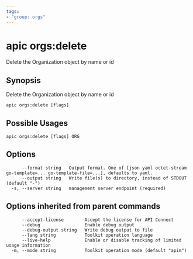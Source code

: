 ```yaml
---
tags:
- "group: orgs"
---
```

# apic orgs:delete

Delete the Organization object by name or id

## Synopsis

Delete the Organization object by name or id

```
apic orgs:delete [flags]
```

## Possible Usages

```
apic orgs:delete [flags] ORG
```

## Options

```
      --format string   Output format. One of [json yaml octet-stream go-template=... go-template-file=...], defaults to yaml.
      --output string   Write file(s) to directory, instead of STDOUT (default "-")
  -s, --server string   management server endpoint (required)
```

## Options inherited from parent commands

```
      --accept-license        Accept the license for API Connect
      --debug                 Enable debug output
      --debug-output string   Write debug output to file
      --lang string           Toolkit operation language
      --live-help             Enable or disable tracking of limited usage information
  -m, --mode string           Toolkit operation mode (default "apim")
```
